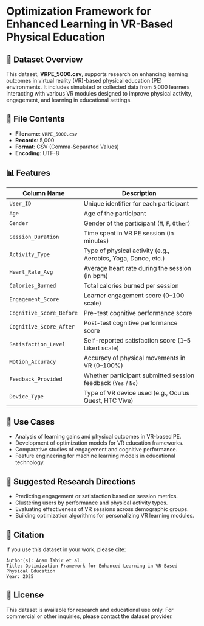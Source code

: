 
# Optimization Framework for Enhanced Learning in VR-Based Physical Education

## 📄 Dataset Overview

This dataset, **VRPE_5000.csv**, supports research on enhancing learning outcomes in virtual reality (VR)-based physical education (PE) environments. It includes simulated or collected data from 5,000 learners interacting with various VR modules designed to improve physical activity, engagement, and learning in educational settings.

## 📁 File Contents

- **Filename**: `VRPE_5000.csv`
- **Records**: 5,000
- **Format**: CSV (Comma-Separated Values)
- **Encoding**: UTF-8

## 📊 Features

| Column Name              | Description                                                                 |
|--------------------------|-----------------------------------------------------------------------------|
| `User_ID`                | Unique identifier for each participant                                     |
| `Age`                    | Age of the participant                                                     |
| `Gender`                 | Gender of the participant (`M`, `F`, `Other`)                              |
| `Session_Duration`       | Time spent in VR PE session (in minutes)                                   |
| `Activity_Type`          | Type of physical activity (e.g., Aerobics, Yoga, Dance, etc.)              |
| `Heart_Rate_Avg`         | Average heart rate during the session (in bpm)                             |
| `Calories_Burned`        | Total calories burned per session                                          |
| `Engagement_Score`       | Learner engagement score (0–100 scale)                                     |
| `Cognitive_Score_Before` | Pre-test cognitive performance score                                       |
| `Cognitive_Score_After`  | Post-test cognitive performance score                                      |
| `Satisfaction_Level`     | Self-reported satisfaction score (1–5 Likert scale)                        |
| `Motion_Accuracy`        | Accuracy of physical movements in VR (0–100%)                              |
| `Feedback_Provided`      | Whether participant submitted session feedback (`Yes` / `No`)              |
| `Device_Type`            | Type of VR device used (e.g., Oculus Quest, HTC Vive)                      |

## 📌 Use Cases

- Analysis of learning gains and physical outcomes in VR-based PE.
- Development of optimization models for VR education frameworks.
- Comparative studies of engagement and cognitive performance.
- Feature engineering for machine learning models in educational technology.

## 🧠 Suggested Research Directions

- Predicting engagement or satisfaction based on session metrics.
- Clustering users by performance and physical activity types.
- Evaluating effectiveness of VR sessions across demographic groups.
- Building optimization algorithms for personalizing VR learning modules.

## 📎 Citation

If you use this dataset in your work, please cite:

```
Author(s): Anam Tahir et al.  
Title: Optimization Framework for Enhanced Learning in VR-Based Physical Education  
Year: 2025  
```

## 📝 License

This dataset is available for research and educational use only. For commercial or other inquiries, please contact the dataset provider.
